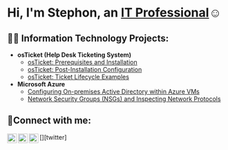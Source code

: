 <h1>Hi, I'm Stephon, an <a href="https://linkedin.com/in/stephondavis">IT Professional</a>☺</h1>

<h2>👨‍💻 Information Technology Projects:</h2>

- <b>osTicket (Help Desk Ticketing System)</b>
  - [osTicket: Prerequisites and Installation](https://github.com/stephondavis9/osticket-prereqs)
  - [osTicket: Post-Installation Configuration](https://github.com/stephondavis9/post-install-config)
  - [osTicket: Ticket Lifecycle Examples](https://github.com/stephondavis9/ticket-lifecycle)
- <b>Microsoft Azure</b>
  - [Configuring On-premises Active Directory within Azure VMs](https://github.com/stephondavis9/configure-ad)
  - [Network Security Groups (NSGs) and Inspecting Network Protocols](https://github.com/stephondavis9/azure-network-protocols)

<h2>🤳Connect with me:</h2>

[<img align="left" alt="Josh | Twitter" width="22px" src="https://cdn.jsdelivr.net/npm/simple-icons@v3/icons/twitter.svg" />][twitter]
[<img align="left" alt="Josh | LinkedIn" width="22px" src="https://cdn.jsdelivr.net/npm/simple-icons@v3/icons/linkedin.svg" />][linkedin]
[<img align="left" alt="Josh | Instagram" width="22px" src="https://cdn.jsdelivr.net/npm/simple-icons@v3/icons/instagram.svg" />][instagram]
 
 
[instagram]: https://www.instagram.com/_therealsteph_
[linkedin]: https://linkedin.com/in/stephondavis

